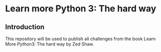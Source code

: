 # Learn more Python 3: The hard way

## Introduction

This repository will be used to publish all challenges from the book Learn More Python3: The hard way by Zed Shaw.


